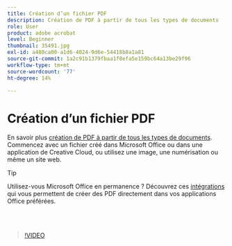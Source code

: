 ```yaml
---
title: Création d’un fichier PDF
description: Création de PDF à partir de tous les types de documents
role: User
product: adobe acrobat
level: Beginner
thumbnail: 35491.jpg
exl-id: a480ca00-a1d6-4024-9d6e-54418b8a1a81
source-git-commit: 1a2c91b1379fbaa1f8efa5e159bc64a13be29f96
workflow-type: tm+mt
source-wordcount: '77'
ht-degree: 14%

---
```


# Création d’un fichier PDF 

En savoir plus [création de PDF à partir de tous les types de documents](https://www.adobe.com/fr/acrobat/online/convert-pdf.html). Commencez avec un fichier créé dans Microsoft Office ou dans une application de Creative Cloud, ou utilisez une image, une numérisation ou même un site web.

>[!TIP]
>
>Utilisez-vous Microsoft Office en permanence ? Découvrez ces [intégrations](../integrate/integrate-overview.md#microsoft) qui vous permettent de créer des PDF directement dans vos applications Office préférées.

<br> 

>[!VIDEO](https://video.tv.adobe.com/v/35491?hidetitle=true)